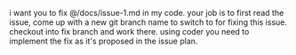 i want you to fix @/docs/issue-1.md  in my code. your job is to first read the issue, come up with a new git branch name to switch to for fixing this issue. checkout into fix branch and work there. using coder you need to implement the fix as it's proposed in the issue plan.